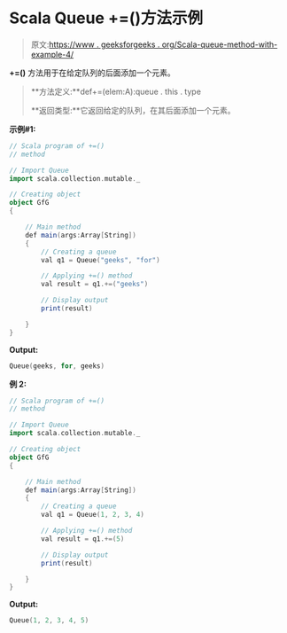 # Scala Queue +=()方法示例

> 原文:[https://www . geeksforgeeks . org/Scala-queue-method-with-example-4/](https://www.geeksforgeeks.org/scala-queue-method-with-example-4/)

**+=()** 方法用于在给定队列的后面添加一个元素。

> **方法定义:**def+=(elem:A):queue . this . type
> 
> **返回类型:**它返回给定的队列，在其后面添加一个元素。

**示例#1:**

```scala
// Scala program of +=() 
// method 

// Import Queue  
import scala.collection.mutable._

// Creating object 
object GfG 
{ 

    // Main method 
    def main(args:Array[String]) 
    { 
        // Creating a queue 
        val q1 = Queue("geeks", "for") 

        // Applying +=() method 
        val result = q1.+=("geeks")

        // Display output
        print(result)   

    } 
} 
```

**Output:**

```scala
Queue(geeks, for, geeks)

```

**例 2:**

```scala
// Scala program of +=() 
// method 

// Import Queue  
import scala.collection.mutable._

// Creating object 
object GfG 
{ 

    // Main method 
    def main(args:Array[String]) 
    { 
        // Creating a queue 
        val q1 = Queue(1, 2, 3, 4) 

        // Applying +=() method 
        val result = q1.+=(5)

        // Display output
        print(result)   

    } 
} 
```

**Output:**

```scala
Queue(1, 2, 3, 4, 5)

```